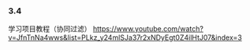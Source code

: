 ### 3.4
  学习项目教程（协同过滤）
  https://www.youtube.com/watch?v=JfnTnNa4wws&list=PLkz_y24mlSJa37r2xNDyEgt0Z4ilHtJ07&index=3